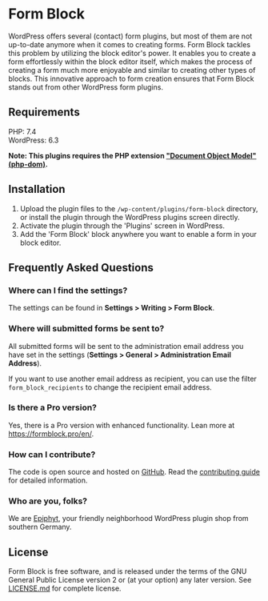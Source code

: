 # Form Block

WordPress offers several (contact) form plugins, but most of them are not up-to-date anymore when it comes to creating forms. Form Block tackles this problem by utilizing the block editor's power. It enables you to create a form effortlessly within the block editor itself, which makes the process of creating a form much more enjoyable and similar to creating other types of blocks. This innovative approach to form creation ensures that Form Block stands out from other WordPress form plugins.

## Requirements

PHP: 7.4<br>
WordPress: 6.3

**Note: This plugins requires the PHP extension ["Document Object Model" (php-dom)](https://www.php.net/manual/en/book.dom.php).**


## Installation

1. Upload the plugin files to the `/wp-content/plugins/form-block` directory, or install the plugin through the WordPress plugins screen directly.
1. Activate the plugin through the 'Plugins' screen in WordPress.
1. Add the 'Form Block' block anywhere you want to enable a form in your block editor.


## Frequently Asked Questions

### Where can I find the settings?

The settings can be found in **Settings > Writing > Form Block**.

### Where will submitted forms be sent to?

All submitted forms will be sent to the administration email address you have set in the settings (**Settings > General > Administration Email Address**).

If you want to use another email address as recipient, you can use the filter `form_block_recipients` to change the recipient email address.

### Is there a Pro version?

Yes, there is a Pro version with enhanced functionality. Lean more at https://formblock.pro/en/.

### How can I contribute?

The code is open source and hosted on [GitHub](https://github.com/epiphyt/form-block). Read the [contributing guide](https://github.com/epiphyt/form-block/blob/main/CONTRIBUTING.md) for detailed information.

### Who are you, folks?

We are [Epiphyt](https://epiph.yt/), your friendly neighborhood WordPress plugin shop from southern Germany.


## License

Form Block is free software, and is released under the terms of the GNU General Public License version 2 or (at your option) any later version. See [LICENSE.md](LICENSE.md) for complete license.
